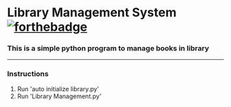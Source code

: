 # Library Management System [![forthebadge](https://camo.githubusercontent.com/2fb0723ef80f8d87a51218680e209c66f213edf8/68747470733a2f2f666f7274686562616467652e636f6d2f696d616765732f6261646765732f6d6164652d776974682d707974686f6e2e737667)](https://forthebadge.com)

### 

### This is a simple python program to manage books in library 

------

### 

### Instructions

1. Run 'auto initialize library.py'
2. Run 'Library Management.py'